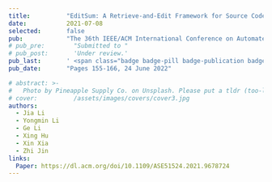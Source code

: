 ```yaml
---
title:          "EditSum: A Retrieve-and-Edit Framework for Source Code Summarization"
date:           2021-07-08
selected:       false
pub:            "The 36th IEEE/ACM International Conference on Automated Software Engineering (ASE 2021)"
# pub_pre:        "Submitted to "
# pub_post:       'Under review.'
pub_last:       ' <span class="badge badge-pill badge-publication badge-success">Oral</span>'
pub_date:       "Pages 155-166, 24 June 2022"

# abstract: >-
#   Photo by Pineapple Supply Co. on Unsplash. Please put a tldr (too-long-didnt-read, 1~2 sentences) of your publication here. It is not recommended to put the actual abstract here because it is usually too long to fit in. $\LaTeX$ is supported. $a=b+c$.
# cover:          /assets/images/covers/cover3.jpg
authors:
  - Jia Li
  - Yongmin Li
  - Ge Li
  - Xing Hu
  - Xin Xia
  - Zhi Jin
links:
  Paper: https://dl.acm.org/doi/10.1109/ASE51524.2021.9678724
---
```

